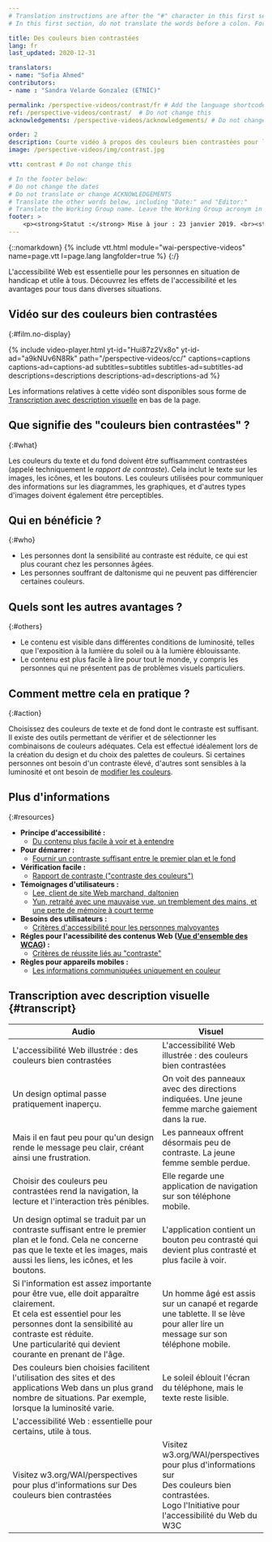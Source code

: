 ```yaml
---
# Translation instructions are after the "#" character in this first section. They are comments that do not show up in the web page. You do not need to translate the instructions after "#".
# In this first section, do not translate the words before a colon. For example, do not translate "title:". Do translate the text after "title:".lang: en

title: Des couleurs bien contrastées
lang: fr
last_updated: 2020-12-31

translators: 
- name: "Sofia Ahmed"
contributors:
- name : "Sandra Velarde Gonzalez (ETNIC)"

permalink: /perspective-videos/contrast/fr # Add the language shortcode to the end, with no / at the end. For example /standards-guidelines/fr
ref: /perspective-videos/contrast/  # Do not change this
acknowledgements: /perspective-videos/acknowledgements/ # Do not change this

order: 2
description: Courte vidéo à propos des couleurs bien contrastées pour l'accessibilité Web - de quoi s'agit-il, qui en bénéficie, et comment mettre cela en pratique.
image: /perspective-videos/img/contrast.jpg

vtt: contrast # Do not change this

# In the footer below:
# Do not change the dates
# Do not translate or change ACKNOWLEDGEMENTS
# Translate the other words below, including "Date:" and "Editor:"
# Translate the Working Group name. Leave the Working Group acronym in English.
footer: >
    <p><strong>Statut :</strong> Mise à jour : 23 janvier 2019. <br><strong>Rédacteur et chef du projet :</strong> <a href="https://www.w3.org/People/shadi">Shadi Abou-Zahra</a>.  Développé par le <a href="https://www.w3.org/WAI/EO/">Groupe de travail Éducation et Promotion</a> avec le soutien du projet <a href="https://www.w3.org/WAI/DEV/">WAI-DEV</a> ACKNOWLEDGEMENTS.</p>
---
```


{::nomarkdown}
{% include vtt.html module="wai-perspective-videos" name=page.vtt l=page.lang langfolder=true %}
{:/}

L'accessibilité Web est essentielle pour les personnes en situation de handicap et utile à tous. Découvrez les effets de l'accessibilité et les avantages pour tous dans diverses situations.

## Vidéo sur des couleurs bien contrastées
{:#film.no-display}

{% include video-player.html
    yt-id="Hui87z2Vx8o"
    yt-id-ad="a9kNUv6N8Rk"
    path="/perspective-videos/cc/"
    captions=captions
    captions-ad=captions-ad
    subtitles=subtitles
    subtitles-ad=subtitles-ad
    descriptions=descriptions
    descriptions-ad=descriptions-ad
%}

Les informations relatives à cette vidéo sont disponibles sous forme de [Transcription avec description visuelle](#transcript) en bas de la page.

## Que signifie des "couleurs bien contrastées" ?
{:#what}

Les couleurs du texte et du fond doivent être suffisamment contrastées (appelé techniquement le <em>rapport de contraste</em>). Cela inclut le texte sur les images, les icônes, et les boutons. Les couleurs utilisées pour communiquer des informations sur les diagrammes, les graphiques, et d'autres types d'images doivent également être perceptibles.

## Qui en bénéficie ?
{:#who}

-   Les personnes dont la sensibilité au contraste est réduite, ce qui est plus courant chez les personnes âgées.
-   Les personnes souffrant de daltonisme qui ne peuvent pas différencier certaines couleurs.

## Quels sont les autres avantages ?
{:#others}

-   Le contenu est visible dans différentes conditions de luminosité, telles que l'exposition à la lumière du soleil ou à la lumière éblouissante.
-   Le contenu est plus facile à lire pour tout le monde, y compris les personnes qui ne présentent pas de problèmes visuels particuliers.

## Comment mettre cela en pratique ?
{:#action}

Choisissez des couleurs de texte et de fond dont le contraste est suffisant. Il existe des outils permettant de vérifier et de sélectionner les combinaisons de couleurs adéquates. Cela est effectué idéalement lors de la création du design et du choix des palettes de couleurs. Si certaines personnes ont besoin d'un contraste élevé, d'autres sont sensibles à la luminosité et ont besoin de [modifier les couleurs](perspective-videos/customizable/).

## Plus d'informations
{:#resources}

-   **Principe d'accessibilité :**
    -   [Du contenu plus facile à voir et à entendre](/fundamentals/accessibility-principles/#distinguishable)
-   **Pour démarrer :**
    -   [Fournir un contraste suffisant entre le premier plan et le fond](/tips/designing/#provide-sufficient-contrast-between-foreground-and-background) 
-   **Vérification facile :**
    -   [Rapport de contraste ("contraste des couleurs")](/test-evaluate/preliminary/#contrast) 
-   **Témoignages d'utilisateurs :**
    -   [Lee, client de site Web marchand, daltonien](/people-use-web/user-stories/#shopper)
    -   [Yun, retraité avec une mauvaise vue, un tremblement des mains, et une perte de mémoire à court terme](/people-use-web/user-stories/#retiree)
-   **Besoins des utilisateurs :**
    -   [Critères d'accessibilité pour les personnes malvoyantes](http://www.w3.org/TR/low-vision-needs/) 
-   **Régles pour l'acessibilité des contenus Web ([Vue d'ensemble des WCAG](/standards-guidelines/wcag/)) :** 
    -   [Critères de réussite liés au "contraste"](https://www.w3.org/WAI/WCAG21/quickref/?tags=contrast) 
-   **Règles pour appareils mobiles :**
    -   [Les informations communiquées uniquement en couleur](/standards-guidelines/shared-experiences/#color) 

## Transcription avec description visuelle {#transcript}

<table>
  <thead>
    <tr>
      <th width="65%">Audio</th>
      <th>Visuel</th>
    </tr>
  </thead>
  <tbody>
    <tr>
      <td>L'accessibilité Web illustrée : des couleurs bien contrastées</td>
      <td>L'accessibilité Web illustrée : des couleurs bien contrastées</td>
    </tr>
    <tr>
      <td>Un design optimal passe pratiquement inaperçu.</td>
      <td>On voit des panneaux avec des directions indiquées. Une jeune femme marche gaiement dans la rue.</td>
    </tr>
    <tr>
      <td>Mais il en faut peu pour qu'un design rende le message peu clair, créant ainsi une frustration.</td>
      <td>Les panneaux offrent désormais peu de contraste. La jeune femme semble perdue.</td>
    </tr>
    <tr>
      <td>Choisir des couleurs peu contrastées rend la navigation, la lecture et l'interaction très pénibles.</td>
      <td>Elle regarde une application de navigation sur son téléphone mobile.</td>
    </tr>
    <tr>
      <td>Un design optimal se traduit par un contraste suffisant entre le premier plan et le fond. Cela ne concerne pas que le texte et les images, mais aussi les liens, les icônes, et les boutons.</td>
      <td>L'application contient un bouton peu contrasté qui devient plus contrasté et plus facile à voir.</td>
    </tr>
    <tr>
      <td>Si l'information est assez importante pour être vue, elle doit apparaître clairement.<br>
        Et cela est essentiel pour les personnes dont la sensibilité au contraste est réduite.<br>
        Une particularité qui devient courante en prenant de l'âge.</td>
      <td>Un homme âgé est assis sur un canapé et regarde une tablette. Il se lève pour aller lire un message sur son téléphone mobile.</td>
    </tr>
    <tr>
      <td>Des couleurs bien choisies facilitent l'utilisation des sites et des applications Web dans un plus grand nombre de situations. Par exemple, lorsque la luminosité varie.</td>
      <td>Le soleil éblouit l'écran du téléphone, mais le texte reste lisible.</td>
    </tr>
    <tr>
      <td>L'accessibilité Web : essentielle pour certains, utile à tous.</td>
      <td>&nbsp;</td>
    </tr>
    <tr>
      <td>Visitez w3.org/WAI/perspectives pour plus d'informations sur Des couleurs bien contrastées</td>
      <td>Visitez<br>
        w3.org/WAI/perspectives<br>
        pour plus d'informations sur<br>
        Des couleurs bien contrastées. <br>
        Logo l'Initiative pour l'accessibilité du Web du W3C</td>
    </tr>
  </tbody>
</table>
